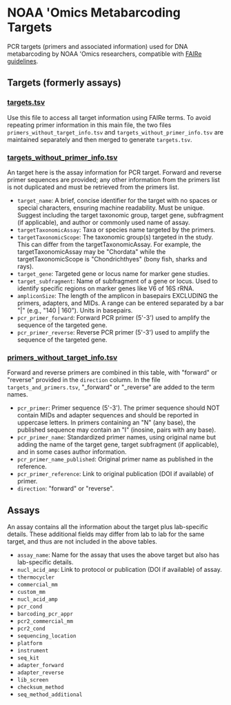 # NOAA 'Omics Metabarcoding Targets

PCR targets (primers and associated information) used for DNA metabarcoding by NOAA 'Omics researchers, compatible with [FAIRe guidelines](https://fair-edna.github.io).

## Targets (formerly assays)

### [targets.tsv](https://github.com/lukenoaa/noaa-omics-primers/blob/main/targets.tsv)

Use this file to access all target information using FAIRe terms. To avoid repeating primer information in this main file, the two files `primers_without_target_info.tsv` and `targets_without_primer_info.tsv` are maintained separately and then merged to generate `targets.tsv`.

### [targets_without_primer_info.tsv](https://github.com/lukenoaa/noaa-omics-primers/blob/main/targets_without_primer_info.tsv)

An target here is the assay information for PCR target. Forward and reverse primer sequences are provided; any other information from the primers list is not duplicated and must be retrieved from the primers list.

- `target_name`: A brief, concise identifier for the target with no spaces or special characters, ensuring machine readability. Must be unique. Suggest including the target taxonomic group, target gene, subfragment (if applicable), and author or commonly used name of assay.
- `targetTaxonomicAssay`: Taxa or species name targeted by the primers.
- `targetTaxonomicScope`: The taxonomic group(s) targeted in the study. This can differ from the targetTaxonomicAssay. For example, the targetTaxonomicAssay may be "Chordata" while the targetTaxonomicScope is "Chondrichthyes" (bony fish, sharks and rays).
- `target_gene`: Targeted gene or locus name for marker gene studies.
- `target_subfragment`: Name of subfragment of a gene or locus. Used to identify specific regions on marker genes like V6 of 16S rRNA.
- `ampliconSize`: The length of the amplicon in basepairs EXCLUDING the primers, adapters, and MIDs. A range can be entered separated by a bar "|" (e.g., "140 | 160"). Units in basepairs.
- `pcr_primer_forward`: Forward PCR primer (5'-3') used to amplify the sequence of the targeted gene.
- `pcr_primer_reverse`: Reverse PCR primer (5'-3') used to amplify the sequence of the targeted gene.

### [primers_without_target_info.tsv](https://github.com/lukenoaa/noaa-omics-primers/blob/main/primers_without_target_info.tsv)

Forward and reverse primers are combined in this table, with "forward" or "reverse" provided in the `direction` column. In the file `targets_and_primers.tsv`, "_forward" or "_reverse" are added to the term names.

- `pcr_primer`: Primer sequence (5'-3'). The primer sequence should NOT contain MIDs and adapter sequences and should be reported in uppercase letters. In primers containing an "N" (any base), the published sequence may contain an "I" (inosine, pairs with any base).
- `pcr_primer_name`: Standardized primer names, using original name but adding the name of the target gene, target subfragment (if applicable), and in some cases author information.
- `pcr_primer_name_published`: Original primer name as published in the reference.
- `pcr_primer_reference`: Link to original publication (DOI if available) of primer.
- `direction`: "forward" or "reverse".

## Assays

An assay contains all the information about the target plus lab-specific details. These additional fields may differ from lab to lab for the same target, and thus are not included in the above tables.

- `assay_name`: Name for the assay that uses the above target but also has lab-specific details.
- `nucl_acid_amp`: Link to protocol or publication (DOI if available) of assay.
- `thermocycler`
- `commercial_mm`
- `custom_mm`
- `nucl_acid_amp`
- `pcr_cond`
- `barcoding_pcr_appr`
- `pcr2_commercial_mm`
- `pcr2_cond`
- `sequencing_location`
- `platform`
- `instrument`
- `seq_kit`
- `adapter_forward`
- `adapter_reverse`
- `lib_screen`
- `checksum_method`
- `seq_method_additional`
